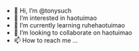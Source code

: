 - 👋 Hi, I’m @tonysuch
- 👀 I’m interested in haotuimao
- 🌱 I’m currently learning ruhehaotuimao
- 💞️ I’m looking to collaborate on haotuimao
- 📫 How to reach me ...

<!---
tonysuch/tonysuch is a ✨ special ✨ repository because its `README.md` (this file) appears on your GitHub profile.
You can click the Preview link to take a look at your changes.
--->
